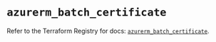 # `azurerm_batch_certificate`

Refer to the Terraform Registry for docs: [`azurerm_batch_certificate`](https://registry.terraform.io/providers/hashicorp/azurerm/3.108.0/docs/resources/batch_certificate).

